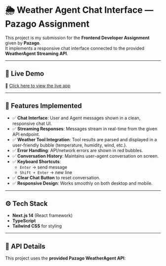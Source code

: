 # 🌦️ Weather Agent Chat Interface — Pazago Assignment

This project is my submission for the **Frontend Developer Assignment** given by **Pazago**.  
It implements a responsive chat interface connected to the provided **WeatherAgent Streaming API**.

---

## 🚀 Live Demo
🔗 [Click here to view the live app](https://pazago-weather-agent-m71k9si7s-nirbhay-tiwaris-projects.vercel.app/)

---

## 📌 Features Implemented
- ✅ **Chat Interface**: User and Agent messages shown in a clean, responsive chat UI.
- ✅ **Streaming Responses**: Messages stream in real-time from the given API endpoint.
- ✅ **Weather Tool Integration**: Tool results are parsed and displayed in a user-friendly bubble (temperature, humidity, wind, etc.).
- ✅ **Error Handling**: API/network errors are shown in red bubbles.
- ✅ **Conversation History**: Maintains user–agent conversation on screen.
- ✅ **Keyboard Shortcuts**:  
  - `Enter` → send message  
  - `Shift + Enter` → new line  
- ✅ **Clear Chat Button** to reset conversation.
- ✅ **Responsive Design**: Works smoothly on both desktop and mobile.

---

## ⚙️ Tech Stack
- **Next.js 14** (React framework)  
- **TypeScript**  
- **Tailwind CSS** for styling  

---

## 🔑 API Details
This project uses the **provided Pazago WeatherAgent API**:

